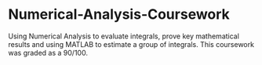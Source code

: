 # Numerical-Analysis-Coursework
Using Numerical Analysis to evaluate integrals, prove key mathematical results and using MATLAB to estimate a group of integrals.
This coursework was graded as a 90/100.
